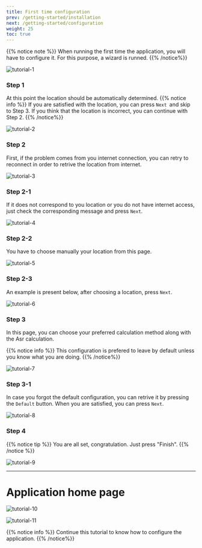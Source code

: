 ```yaml
---
title: First time configuration
prev: /getting-started/installation
next: /getting-started/configuration
weight: 25
toc: true
---
```


{{% notice note %}}
When running the first time the application, you will have to configure it. For this purpose, a wizard is runned.
{{% /notice%}}

![tutorial-1](https://cloud.githubusercontent.com/assets/9877335/25734308/52ddff5e-3116-11e7-88c0-a6dec0bfb65c.png?classes=shadow)

### Step 1
At this point the location should be automatically determined.
{{% notice info %}}
If you are satisfied with the location, you can press `Next `and skip to Step 3.
If you think that the location is incorrect, you can continue with Step 2.
{{% /notice%}}

![tutorial-2](https://cloud.githubusercontent.com/assets/9877335/25734310/52dffd5e-3116-11e7-938a-0495b12fc206.png?classes=shadow)

### Step 2
First, if the problem comes from you internet connection, you can retry to reconnect in order to retrive the location 
from internet.

![tutorial-3](https://cloud.githubusercontent.com/assets/9877335/25734307/52dbc96e-3116-11e7-830f-e6b52a78d308.png?classes=shadow)

### Step 2-1

If it does not correspond to you location or you do not have internet access, just check the corresponding message and 
press `Next`.

![tutorial-4](https://cloud.githubusercontent.com/assets/9877335/25734309/52dff6ba-3116-11e7-9064-7204a6188498.png?classes=shadow)

### Step 2-2

You have to choose manually your location from this page.

![tutorial-5](https://cloud.githubusercontent.com/assets/9877335/25734311/52e2adc4-3116-11e7-969f-ebed8f7d1968.png?classes=shadow)

### Step 2-3

An example is present below, after choosing a location, press `Next`.

![tutorial-6](https://cloud.githubusercontent.com/assets/9877335/25734316/52f862fe-3116-11e7-8ee7-c770056b1f1b.png?classes=shadow)

### Step 3

In this page, you can choose your preferred calculation method along with the Asr calculation.

{{% notice info %}}
This configuration is prefered to leave by default unless you know what you are doing.
{{% /notice%}}

![tutorial-7](https://cloud.githubusercontent.com/assets/9877335/25734312/52ef10b4-3116-11e7-98c5-14b99fbd52b6.png?classes=shadow)

### Step 3-1

In case you forgot the default configuration, you can retrive it by pressing the `Default` button. 
When you are satisfied, you can press `Next`.

![tutorial-8](https://cloud.githubusercontent.com/assets/9877335/25734317/5306b28c-3116-11e7-8dfc-e29b24ef2fe0.png?classes=shadow)

### Step 4

{{% notice tip %}}
You are all set, congratulation. Just press "Finish".
{{% /notice %}}

![tutorial-9](https://cloud.githubusercontent.com/assets/9877335/25734313/52f3cf82-3116-11e7-8e16-5bdc146d44d4.png?classes=shadow)

___

# Application home page

![tutorial-10](https://cloud.githubusercontent.com/assets/9877335/25734315/52f730a0-3116-11e7-8cdf-6cab6ed15123.png?classes=shadow)

![tutorial-11](https://cloud.githubusercontent.com/assets/9877335/25734314/52f4bb86-3116-11e7-8422-2495b1c08283.png?classes=shadow)


{{% notice info %}}
Continue this tutorial to know how to configure the application.
{{% /notice%}}
